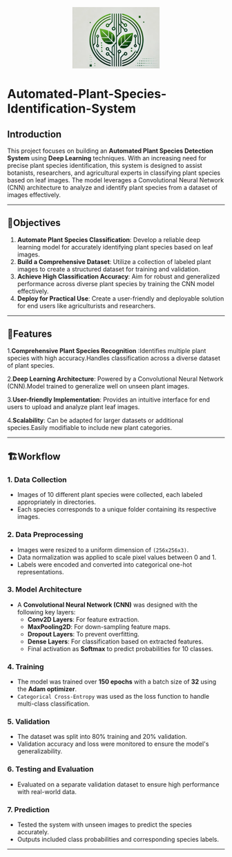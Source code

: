 <div align="center">
  
 <img src="logo1.png" alt="Automated-Plant-Species-Identification-System Logo" width="40%">
 
</div>

# Automated-Plant-Species-Identification-System


## **Introduction**
This project focuses on building an **Automated Plant Species Detection System** using **Deep Learning** techniques. With an increasing need for precise plant species identification, this system is designed to assist botanists, researchers, and agricultural experts in classifying plant species based on leaf images. The model leverages a Convolutional Neural Network (CNN) architecture to analyze and identify plant species from a dataset of images effectively.

---

## 🎯**Objectives**
1. **Automate Plant Species Classification**: Develop a reliable deep learning model for accurately identifying plant species based on leaf images.  
2. **Build a Comprehensive Dataset**: Utilize a collection of labeled plant images to create a structured dataset for training and validation.  
3. **Achieve High Classification Accuracy**: Aim for robust and generalized performance across diverse plant species by training the CNN model effectively.  
4. **Deploy for Practical Use**: Create a user-friendly and deployable solution for end users like agriculturists and researchers.  

---
## 🚀**Features**
1.**Comprehensive Plant Species Recognition** :Identifies multiple plant species with high accuracy.Handles classification across a diverse dataset of plant species.

2.**Deep Learning Architecture**: Powered by a Convolutional Neural Network (CNN).Model trained to generalize well on unseen plant images.

3.**User-friendly Implementation**: Provides an intuitive interface for end users to upload and analyze plant leaf images. 

4.**Scalability**: Can be adapted for larger datasets or additional species.Easily modifiable to include new plant categories.

---

## 🏗️**Workflow**

### 1. **Data Collection**
- Images of 10 different plant species were collected, each labeled appropriately in directories.  
- Each species corresponds to a unique folder containing its respective images.  

### 2. **Data Preprocessing**
- Images were resized to a uniform dimension of `(256x256x3)`.  
- Data normalization was applied to scale pixel values between 0 and 1.  
- Labels were encoded and converted into categorical one-hot representations.  

### 3. **Model Architecture**
- A **Convolutional Neural Network (CNN)** was designed with the following key layers:  
  - **Conv2D Layers**: For feature extraction.  
  - **MaxPooling2D**: For down-sampling feature maps.  
  - **Dropout Layers**: To prevent overfitting.  
  - **Dense Layers**: For classification based on extracted features.  
  - Final activation as **Softmax** to predict probabilities for 10 classes.  

### 4. **Training**
- The model was trained over **150 epochs** with a batch size of **32** using the **Adam optimizer**.  
- `Categorical Cross-Entropy` was used as the loss function to handle multi-class classification.  

### 5. **Validation**
- The dataset was split into 80% training and 20% validation.  
- Validation accuracy and loss were monitored to ensure the model's generalizability.  

### 6. **Testing and Evaluation**
- Evaluated on a separate validation dataset to ensure high performance with real-world data.  

### 7. **Prediction**
- Tested the system with unseen images to predict the species accurately.  
- Outputs included class probabilities and corresponding species labels.  

---
